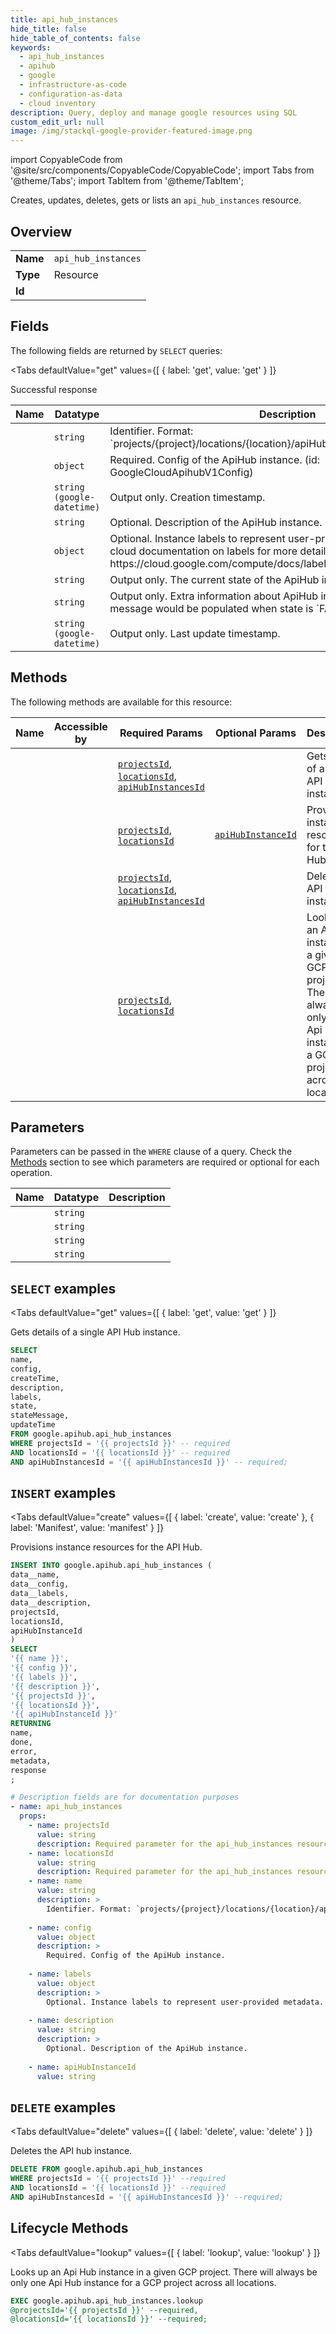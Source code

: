 ```yaml
--- 
title: api_hub_instances
hide_title: false
hide_table_of_contents: false
keywords:
  - api_hub_instances
  - apihub
  - google
  - infrastructure-as-code
  - configuration-as-data
  - cloud inventory
description: Query, deploy and manage google resources using SQL
custom_edit_url: null
image: /img/stackql-google-provider-featured-image.png
---
```


import CopyableCode from '@site/src/components/CopyableCode/CopyableCode';
import Tabs from '@theme/Tabs';
import TabItem from '@theme/TabItem';

Creates, updates, deletes, gets or lists an <code>api_hub_instances</code> resource.

## Overview
<table><tbody>
<tr><td><b>Name</b></td><td><code>api_hub_instances</code></td></tr>
<tr><td><b>Type</b></td><td>Resource</td></tr>
<tr><td><b>Id</b></td><td><CopyableCode code="google.apihub.api_hub_instances" /></td></tr>
</tbody></table>

## Fields

The following fields are returned by `SELECT` queries:

<Tabs
    defaultValue="get"
    values={[
        { label: 'get', value: 'get' }
    ]}
>
<TabItem value="get">

Successful response

<table>
<thead>
    <tr>
    <th>Name</th>
    <th>Datatype</th>
    <th>Description</th>
    </tr>
</thead>
<tbody>
<tr>
    <td><CopyableCode code="name" /></td>
    <td><code>string</code></td>
    <td>Identifier. Format: `projects/&#123;project&#125;/locations/&#123;location&#125;/apiHubInstances/&#123;apiHubInstance&#125;`.</td>
</tr>
<tr>
    <td><CopyableCode code="config" /></td>
    <td><code>object</code></td>
    <td>Required. Config of the ApiHub instance. (id: GoogleCloudApihubV1Config)</td>
</tr>
<tr>
    <td><CopyableCode code="createTime" /></td>
    <td><code>string (google-datetime)</code></td>
    <td>Output only. Creation timestamp.</td>
</tr>
<tr>
    <td><CopyableCode code="description" /></td>
    <td><code>string</code></td>
    <td>Optional. Description of the ApiHub instance.</td>
</tr>
<tr>
    <td><CopyableCode code="labels" /></td>
    <td><code>object</code></td>
    <td>Optional. Instance labels to represent user-provided metadata. Refer to cloud documentation on labels for more details. https://cloud.google.com/compute/docs/labeling-resources</td>
</tr>
<tr>
    <td><CopyableCode code="state" /></td>
    <td><code>string</code></td>
    <td>Output only. The current state of the ApiHub instance.</td>
</tr>
<tr>
    <td><CopyableCode code="stateMessage" /></td>
    <td><code>string</code></td>
    <td>Output only. Extra information about ApiHub instance state. Currently the message would be populated when state is `FAILED`.</td>
</tr>
<tr>
    <td><CopyableCode code="updateTime" /></td>
    <td><code>string (google-datetime)</code></td>
    <td>Output only. Last update timestamp.</td>
</tr>
</tbody>
</table>
</TabItem>
</Tabs>

## Methods

The following methods are available for this resource:

<table>
<thead>
    <tr>
    <th>Name</th>
    <th>Accessible by</th>
    <th>Required Params</th>
    <th>Optional Params</th>
    <th>Description</th>
    </tr>
</thead>
<tbody>
<tr>
    <td><a href="#get"><CopyableCode code="get" /></a></td>
    <td><CopyableCode code="select" /></td>
    <td><a href="#parameter-projectsId"><code>projectsId</code></a>, <a href="#parameter-locationsId"><code>locationsId</code></a>, <a href="#parameter-apiHubInstancesId"><code>apiHubInstancesId</code></a></td>
    <td></td>
    <td>Gets details of a single API Hub instance.</td>
</tr>
<tr>
    <td><a href="#create"><CopyableCode code="create" /></a></td>
    <td><CopyableCode code="insert" /></td>
    <td><a href="#parameter-projectsId"><code>projectsId</code></a>, <a href="#parameter-locationsId"><code>locationsId</code></a></td>
    <td><a href="#parameter-apiHubInstanceId"><code>apiHubInstanceId</code></a></td>
    <td>Provisions instance resources for the API Hub.</td>
</tr>
<tr>
    <td><a href="#delete"><CopyableCode code="delete" /></a></td>
    <td><CopyableCode code="delete" /></td>
    <td><a href="#parameter-projectsId"><code>projectsId</code></a>, <a href="#parameter-locationsId"><code>locationsId</code></a>, <a href="#parameter-apiHubInstancesId"><code>apiHubInstancesId</code></a></td>
    <td></td>
    <td>Deletes the API hub instance.</td>
</tr>
<tr>
    <td><a href="#lookup"><CopyableCode code="lookup" /></a></td>
    <td><CopyableCode code="exec" /></td>
    <td><a href="#parameter-projectsId"><code>projectsId</code></a>, <a href="#parameter-locationsId"><code>locationsId</code></a></td>
    <td></td>
    <td>Looks up an Api Hub instance in a given GCP project. There will always be only one Api Hub instance for a GCP project across all locations.</td>
</tr>
</tbody>
</table>

## Parameters

Parameters can be passed in the `WHERE` clause of a query. Check the [Methods](#methods) section to see which parameters are required or optional for each operation.

<table>
<thead>
    <tr>
    <th>Name</th>
    <th>Datatype</th>
    <th>Description</th>
    </tr>
</thead>
<tbody>
<tr id="parameter-apiHubInstancesId">
    <td><CopyableCode code="apiHubInstancesId" /></td>
    <td><code>string</code></td>
    <td></td>
</tr>
<tr id="parameter-locationsId">
    <td><CopyableCode code="locationsId" /></td>
    <td><code>string</code></td>
    <td></td>
</tr>
<tr id="parameter-projectsId">
    <td><CopyableCode code="projectsId" /></td>
    <td><code>string</code></td>
    <td></td>
</tr>
<tr id="parameter-apiHubInstanceId">
    <td><CopyableCode code="apiHubInstanceId" /></td>
    <td><code>string</code></td>
    <td></td>
</tr>
</tbody>
</table>

## `SELECT` examples

<Tabs
    defaultValue="get"
    values={[
        { label: 'get', value: 'get' }
    ]}
>
<TabItem value="get">

Gets details of a single API Hub instance.

```sql
SELECT
name,
config,
createTime,
description,
labels,
state,
stateMessage,
updateTime
FROM google.apihub.api_hub_instances
WHERE projectsId = '{{ projectsId }}' -- required
AND locationsId = '{{ locationsId }}' -- required
AND apiHubInstancesId = '{{ apiHubInstancesId }}' -- required;
```
</TabItem>
</Tabs>


## `INSERT` examples

<Tabs
    defaultValue="create"
    values={[
        { label: 'create', value: 'create' },
        { label: 'Manifest', value: 'manifest' }
    ]}
>
<TabItem value="create">

Provisions instance resources for the API Hub.

```sql
INSERT INTO google.apihub.api_hub_instances (
data__name,
data__config,
data__labels,
data__description,
projectsId,
locationsId,
apiHubInstanceId
)
SELECT 
'{{ name }}',
'{{ config }}',
'{{ labels }}',
'{{ description }}',
'{{ projectsId }}',
'{{ locationsId }}',
'{{ apiHubInstanceId }}'
RETURNING
name,
done,
error,
metadata,
response
;
```
</TabItem>
<TabItem value="manifest">

```yaml
# Description fields are for documentation purposes
- name: api_hub_instances
  props:
    - name: projectsId
      value: string
      description: Required parameter for the api_hub_instances resource.
    - name: locationsId
      value: string
      description: Required parameter for the api_hub_instances resource.
    - name: name
      value: string
      description: >
        Identifier. Format: `projects/{project}/locations/{location}/apiHubInstances/{apiHubInstance}`.
        
    - name: config
      value: object
      description: >
        Required. Config of the ApiHub instance.
        
    - name: labels
      value: object
      description: >
        Optional. Instance labels to represent user-provided metadata. Refer to cloud documentation on labels for more details. https://cloud.google.com/compute/docs/labeling-resources
        
    - name: description
      value: string
      description: >
        Optional. Description of the ApiHub instance.
        
    - name: apiHubInstanceId
      value: string
```
</TabItem>
</Tabs>


## `DELETE` examples

<Tabs
    defaultValue="delete"
    values={[
        { label: 'delete', value: 'delete' }
    ]}
>
<TabItem value="delete">

Deletes the API hub instance.

```sql
DELETE FROM google.apihub.api_hub_instances
WHERE projectsId = '{{ projectsId }}' --required
AND locationsId = '{{ locationsId }}' --required
AND apiHubInstancesId = '{{ apiHubInstancesId }}' --required;
```
</TabItem>
</Tabs>


## Lifecycle Methods

<Tabs
    defaultValue="lookup"
    values={[
        { label: 'lookup', value: 'lookup' }
    ]}
>
<TabItem value="lookup">

Looks up an Api Hub instance in a given GCP project. There will always be only one Api Hub instance for a GCP project across all locations.

```sql
EXEC google.apihub.api_hub_instances.lookup 
@projectsId='{{ projectsId }}' --required, 
@locationsId='{{ locationsId }}' --required;
```
</TabItem>
</Tabs>
